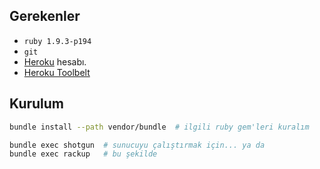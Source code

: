 ## Gerekenler

* `ruby 1.9.3-p194`
* `git`
* [Heroku][heroku] hesabı.
* [Heroku Toolbelt][toolbelt]

## Kurulum

```bash
bundle install --path vendor/bundle  # ilgili ruby gem'leri kuralım

bundle exec shotgun  # sunucuyu çalıştırmak için... ya da
bundle exec rackup   # bu şekilde
```


[heroku]:       http://heroku.com
[toolbelt]:     https://toolbelt.heroku.com/